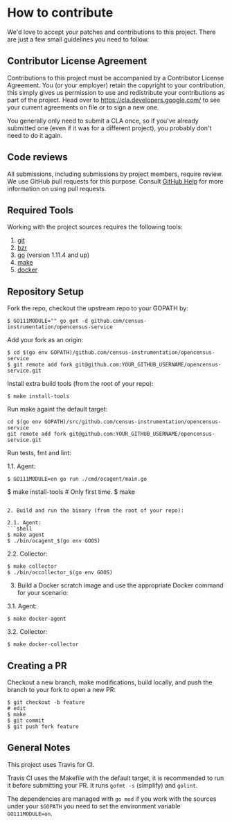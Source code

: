 # How to contribute

We'd love to accept your patches and contributions to this project. There are
just a few small guidelines you need to follow.

## Contributor License Agreement

Contributions to this project must be accompanied by a Contributor License
Agreement. You (or your employer) retain the copyright to your contribution,
this simply gives us permission to use and redistribute your contributions as
part of the project. Head over to <https://cla.developers.google.com/> to see
your current agreements on file or to sign a new one.

You generally only need to submit a CLA once, so if you've already submitted one
(even if it was for a different project), you probably don't need to do it
again.

## Code reviews

All submissions, including submissions by project members, require review. We
use GitHub pull requests for this purpose. Consult [GitHub Help] for more
information on using pull requests.

[GitHub Help]: https://help.github.com/articles/about-pull-requests/

## Required Tools

Working with the project sources requires the following tools:

1. [git](https://git-scm.com/)
2. [bzr](http://bazaar.canonical.com/en/)
3. [go](https://golang.org/) (version 1.11.4 and up)
4. [make](https://www.gnu.org/software/make/)
5. [docker](https://www.docker.com/)

## Repository Setup

Fork the repo, checkout the upstream repo to your GOPATH by:

```
$ GO111MODULE="" go get -d github.com/census-instrumentation/opencensus-service
```

Add your fork as an origin:

```shell
$ cd $(go env GOPATH)/github.com/census-instrumentation/opencensus-service
$ git remote add fork git@github.com:YOUR_GITHUB_USERNAME/opencensus-service.git
```

Install extra build tools (from the root of your repo):

```shell
$ make install-tools
```

Run make againt the default target:

```
cd $(go env GOPATH)/src/github.com/census-instrumentation/opencensus-service
git remote add fork git@github.com:YOUR_GITHUB_USERNAME/opencensus-service.git
```

Run tests, fmt and lint:

1.1. Agent:
```shell
$ GO111MODULE=on go run ./cmd/ocagent/main.go
```
$ make install-tools # Only first time.
$ make
```

2. Build and run the binary (from the root of your repo):

2.1. Agent:
```shell
$ make agent
$ ./bin/ocagent_$(go env GOOS)
```

2.2. Collector:
```shell
$ make collector
$ ./bin/occollector_$(go env GOOS)
```

3. Build a Docker scratch image and use the appropriate Docker command for your scenario:

3.1. Agent:
```shell
$ make docker-agent
```

3.2. Collector:
```shell
$ make docker-collector
```

## Creating a PR

Checkout a new branch, make modifications, build locally, and push the branch to your fork
to open a new PR:

```
$ git checkout -b feature
# edit
$ make
$ git commit
$ git push fork feature
```

## General Notes

This project uses Travis for CI.

Travis CI uses the Makefile with the default target, it is recommended to
run it before submitting your PR. It runs `gofmt -s` (simplify) and `golint`.

The dependencies are managed with `go mod` if you work with the sources under your
`$GOPATH` you need to set the environment variable `GO111MODULE=on`.